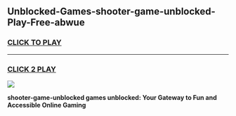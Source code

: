 
## Unblocked-Games-shooter-game-unblocked-Play-Free-abwue
<h3>
<a href="https://premium76.site?title=shooter-game-unblocked&ref=09A">CLICK TO PLAY</a></h3>
<hr>

<h3>
<a href="https://premium76.site?title=shooter-game-unblocked&ref=09A">CLICK 2 PLAY</a>
  
</h3>

<a href="https://premium76.site?title=shooter-game-unblocked&ref=09A"><img src="https://clearcache.store/games.png"></a>


**shooter-game-unblocked games unblocked: Your Gateway to Fun and Accessible Online Gaming**

